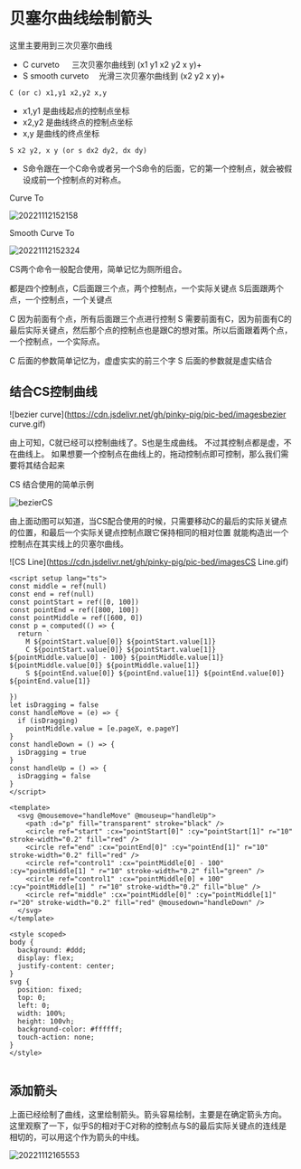 # 贝塞尔曲线绘制箭头

这里主要用到三次贝塞尔曲线

- C curveto         三次贝塞尔曲线到      (x1 y1 x2 y2 x y)+
- S smooth curveto  光滑三次贝塞尔曲线到   (x2 y2 x y)+

`C (or c) x1,y1 x2,y2 x,y`

- x1,y1 是曲线起点的控制点坐标
- x2,y2 是曲线终点的控制点坐标
- x,y 是曲线的终点坐标

`S x2 y2, x y (or s dx2 dy2, dx dy)`

- S命令跟在一个C命令或者另一个S命令的后面，它的第一个控制点，就会被假设成前一个控制点的对称点。

Curve To

![20221112152158](https://cdn.jsdelivr.net/gh/pinky-pig/pic-bed/images20221112152158.png)

Smooth Curve To  

![20221112152324](https://cdn.jsdelivr.net/gh/pinky-pig/pic-bed/images20221112152324.png)

CS两个命令一般配合使用，简单记忆为厕所组合。

都是四个控制点，C后面跟三个点，两个控制点，一个实际关键点
S后面跟两个点，一个控制点，一个关键点

C 因为前面有个点，所有后面跟三个点进行控制
S 需要前面有C，因为前面有C的最后实际关键点，然后那个点的控制点也是跟C的想对策。所以后面跟着两个点，一个控制点，一个实际点。

C 后面的参数简单记忆为，虚虚实实的前三个字
S 后面的参数就是虚实结合


## 结合CS控制曲线

![bezier curve](https://cdn.jsdelivr.net/gh/pinky-pig/pic-bed/imagesbezier curve.gif)

由上可知，C就已经可以控制曲线了。S也是生成曲线。
不过其控制点都是虚，不在曲线上。
如果想要一个控制点在曲线上的，拖动控制点即可控制，那么我们需要将其结合起来

CS 结合使用的简单示例

![bezierCS](https://cdn.jsdelivr.net/gh/pinky-pig/pic-bed/imagesbezierCS.gif)

由上面动图可以知道，当CS配合使用的时候，只需要移动C的最后的实际关键点的位置，和最后一个实际关键点控制点跟它保持相同的相对位置
就能构造出一个控制点在其实线上的贝塞尔曲线。

![CS Line](https://cdn.jsdelivr.net/gh/pinky-pig/pic-bed/imagesCS Line.gif)

```vue
<script setup lang="ts">
const middle = ref(null)
const end = ref(null)
const pointStart = ref([0, 100])
const pointEnd = ref([800, 100])
const pointMiddle = ref([600, 0])
const p = computed(() => {
  return `
    M ${pointStart.value[0]} ${pointStart.value[1]}
    C ${pointStart.value[0]} ${pointStart.value[1]} ${pointMiddle.value[0] - 100} ${pointMiddle.value[1]} ${pointMiddle.value[0]} ${pointMiddle.value[1]}
    S ${pointEnd.value[0]} ${pointEnd.value[1]} ${pointEnd.value[0]} ${pointEnd.value[1]}
  `
})
let isDragging = false
const handleMove = (e) => {
  if (isDragging)
    pointMiddle.value = [e.pageX, e.pageY]
}
const handleDown = () => {
  isDragging = true
}
const handleUp = () => {
  isDragging = false
}
</script>

<template>
  <svg @mousemove="handleMove" @mouseup="handleUp">
    <path :d="p" fill="transparent" stroke="black" />
    <circle ref="start" :cx="pointStart[0]" :cy="pointStart[1]" r="10" stroke-width="0.2" fill="red" />
    <circle ref="end" :cx="pointEnd[0]" :cy="pointEnd[1]" r="10" stroke-width="0.2" fill="red" />
    <circle ref="control1" :cx="pointMiddle[0] - 100" :cy="pointMiddle[1] " r="10" stroke-width="0.2" fill="green" />
    <circle ref="control1" :cx="pointMiddle[0] + 100" :cy="pointMiddle[1] " r="10" stroke-width="0.2" fill="blue" />
    <circle ref="middle" :cx="pointMiddle[0]" :cy="pointMiddle[1]" r="20" stroke-width="0.2" fill="red" @mousedown="handleDown" />
  </svg>
</template>

<style scoped>
body {
  background: #ddd;
  display: flex;
  justify-content: center;
}
svg {
  position: fixed;
  top: 0;
  left: 0;
  width: 100%;
  height: 100vh;
  background-color: #ffffff;
  touch-action: none;
}
</style>


```


## 添加箭头

上面已经绘制了曲线，这里绘制箭头。箭头容易绘制，主要是在确定箭头方向。
这里观察了一下，似乎S的相对于C对称的控制点与S的最后实际关键点的连线是相切的，可以用这个作为箭头的中线。

![20221112165553](https://cdn.jsdelivr.net/gh/pinky-pig/pic-bed/images20221112165553.png)
